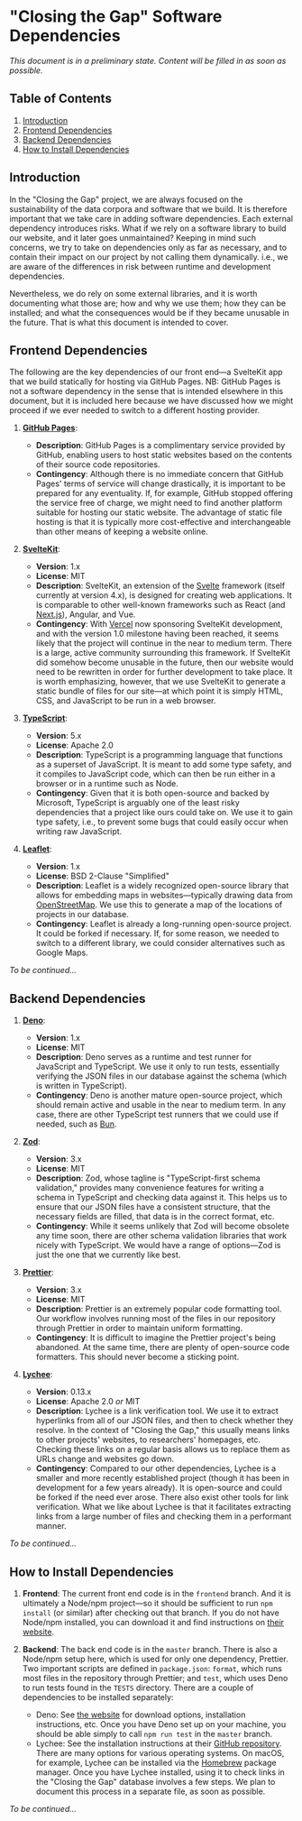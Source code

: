 # "Closing the Gap" Software Dependencies

_This document is in a preliminary state. Content will be filled in as soon as
possible._

## Table of Contents

1. [Introduction](#introduction)
2. [Frontend Dependencies](#frontend-dependencies)
3. [Backend Dependencies](#backend-dependencies)
4. [How to Install Dependencies](#how-to-install-dependencies)

## Introduction

In the "Closing the Gap" project, we are always focused on the sustainability of
the data corpora and software that we build. It is therefore important that we
take care in adding software dependencies. Each external dependency introduces
risks. What if we rely on a software library to build our website, and it later
goes unmaintained? Keeping in mind such concerns, we try to take on dependencies
only as far as necessary, and to contain their impact on our project by not
calling them dynamically. i.e., we are aware of the differences in risk between
runtime and development dependencies.

Nevertheless, we do rely on some external libraries, and it is worth documenting
what those are; how and why we use them; how they can be installed; and what the
consequences would be if they became unusable in the future. That is what this
document is intended to cover.

## Frontend Dependencies

The following are the key dependencies of our front end—a SvelteKit app that we
build statically for hosting via GitHub Pages. NB: GitHub Pages is not a
software dependency in the sense that is intended elsewhere in this document,
but it is included here because we have discussed how we might proceed if we
ever needed to switch to a different hosting provider.

1. **[GitHub Pages](https://pages.github.com/)**:
   - **Description**: GitHub Pages is a complimentary service provided by
     GitHub, enabling users to host static websites based on the contents of
     their source code repositories.
   - **Contingency**: Although there is no immediate concern that GitHub Pages'
     terms of service will change drastically, it is important to be prepared
     for any eventuality. If, for example, GitHub stopped offering the service
     free of charge, we might need to find another platform suitable for hosting
     our static website. The advantage of static file hosting is that it is
     typically more cost-effective and interchangeable than other means of
     keeping a website online.

2. **[SvelteKit](https://github.com/sveltejs/kit)**:
   - **Version**: 1.x
   - **License**: MIT
   - **Description**: SvelteKit, an extension of the
     [Svelte](https://github.com/sveltejs/svelte) framework (itself currently at
     version 4.x), is designed for creating web applications. It is comparable
     to other well-known frameworks such as React (and
     [Next.js](https://github.com/vercel/next.js)), Angular, and Vue.
   - **Contingency**: With [Vercel](https://vercel.com/) now sponsoring
     SvelteKit development, and with the version 1.0 milestone having been
     reached, it seems likely that the project will continue in the near to
     medium term. There is a large, active community surrounding this framework.
     If SvelteKit did somehow become unusable in the future, then our website
     would need to be rewritten in order for further development to take place.
     It is worth emphasizing, however, that we use SvelteKit to generate a
     static bundle of files for our site—at which point it is simply HTML, CSS,
     and JavaScript to be run in a web browser.

3. **[TypeScript](https://github.com/microsoft/TypeScript)**:
   - **Version**: 5.x
   - **License**: Apache 2.0
   - **Description**: TypeScript is a programming language that functions as a
     superset of JavaScript. It is meant to add some type safety, and it
     compiles to JavaScript code, which can then be run either in a browser or
     in a runtime such as Node.
   - **Contingency**: Given that it is both open-source and backed by Microsoft,
     TypeScript is arguably one of the least risky dependencies that a project
     like ours could take on. We use it to gain type safety, i.e., to prevent
     some bugs that could easily occur when writing raw JavaScript.

4. **[Leaflet](https://github.com/Leaflet/Leaflet)**:
   - **Version**: 1.x
   - **License**: BSD 2-Clause "Simplified"
   - **Description**: Leaflet is a widely recognized open-source library that
     allows for embedding maps in websites—typically drawing data from
     [OpenStreetMap](https://www.openstreetmap.org/). We use this to generate a
     map of the locations of projects in our database.
   - **Contingency**: Leaflet is already a long-running open-source project. It
     could be forked if necessary. If, for some reason, we needed to switch to a
     different library, we could consider alternatives such as Google Maps.

_To be continued…_

## Backend Dependencies

1. **[Deno](https://github.com/denoland/deno)**:
   - **Version**: 1.x
   - **License**: MIT
   - **Description**: Deno serves as a runtime and test runner for JavaScript
     and TypeScript. We use it only to run tests, essentially verifying the JSON
     files in our database against the schema (which is written in TypeScript).
   - **Contingency**: Deno is another mature open-source project, which should
     remain active and usable in the near to medium term. In any case, there are
     other TypeScript test runners that we could use if needed, such as
     [Bun](https://github.com/oven-sh/bun).

2. **[Zod](https://github.com/colinhacks/zod)**:
   - **Version**: 3.x
   - **License**: MIT
   - **Description**: Zod, whose tagline is "TypeScript-first schema
     validation," provides many convenience features for writing a schema in
     TypeScript and checking data against it. This helps us to ensure that our
     JSON files have a consistent structure, that the necessary fields are
     filled, that data is in the correct format, etc.
   - **Contingency**: While it seems unlikely that Zod will become obsolete any
     time soon, there are other schema validation libraries that work nicely
     with TypeScript. We would have a range of options—Zod is just the one that
     we currently like best.

3. **[Prettier](https://github.com/prettier/prettier)**:
   - **Version**: 3.x
   - **License**: MIT
   - **Description**: Prettier is an extremely popular code formatting tool. Our
     workflow involves running most of the files in our repository through
     Prettier in order to maintain uniform formatting.
   - **Contingency**: It is difficult to imagine the Prettier project's being
     abandoned. At the same time, there are plenty of open-source code
     formatters. This should never become a sticking point.

4. **[Lychee](https://github.com/lycheeverse/lychee)**:
   - **Version**: 0.13.x
   - **License**: Apache 2.0 _or_ MIT
   - **Description**: Lychee is a link verification tool. We use it to extract
     hyperlinks from all of our JSON files, and then to check whether they
     resolve. In the context of "Closing the Gap," this usually means links to
     other projects' websites, to researchers' homepages, etc. Checking these
     links on a regular basis allows us to replace them as URLs change and
     websites go down.
   - **Contingency**: Compared to our other dependencies, Lychee is a smaller
     and more recently established project (though it has been in development
     for a few years already). It is open-source and could be forked if the need
     ever arose. There also exist other tools for link verification. What we
     like about Lychee is that it facilitates extracting links from a large
     number of files and checking them in a performant manner.

_To be continued…_

## How to Install Dependencies

1. **Frontend**: The current front end code is in the `frontend` branch. And it
   is ultimately a Node/npm project—so it should be sufficient to run
   `npm install` (or similar) after checking out that branch. If you do not have
   Node/npm installed, you can download it and find instructions on
   [their website](https://nodejs.org/).

2. **Backend**: The back end code is in the `master` branch. There is also a
   Node/npm setup here, which is used for only one dependency, Prettier. Two
   important scripts are defined in `package.json`: `format`, which runs most
   files in the repository through Prettier; and `test`, which uses Deno to run
   tests found in the `TESTS` directory. There are a couple of dependencies to
   be installed separately:
   - Deno: See [the website](https://deno.com/) for download options,
     installation instructions, etc. Once you have Deno set up on your machine,
     you should be able simply to call `npm run test` in the `master` branch.
   - Lychee: See the installation instructions at their
     [GitHub repository](https://github.com/lycheeverse/lychee). There are many
     options for various operating systems. On macOS, for example, Lychee can be
     installed via the [Homebrew](https://brew.sh/) package manager. Once you
     have Lychee installed, using it to check links in the "Closing the Gap"
     database involves a few steps. We plan to document this process in a
     separate file, as soon as possible.

_To be continued…_
